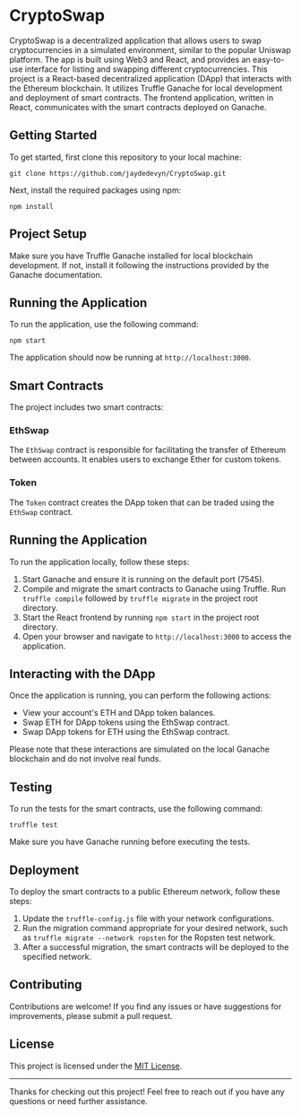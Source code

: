 # CryptoSwap

CryptoSwap is a decentralized application that allows users to swap cryptocurrencies in a simulated environment, similar to the popular Uniswap platform. The app is built using Web3 and React, and provides an easy-to-use interface for listing and swapping different cryptocurrencies.
This project is a React-based decentralized application (DApp) that interacts with the Ethereum blockchain. It utilizes Truffle Ganache for local development and deployment of smart contracts. The frontend application, written in React, communicates with the smart contracts deployed on Ganache.

## Getting Started

To get started, first clone this repository to your local machine:

```
git clone https://github.com/jaydedevyn/CryptoSwap.git
```

Next, install the required packages using npm:

```
npm install
```

## Project Setup

Make sure you have Truffle Ganache installed for local blockchain development. If not, install it following the instructions provided by the Ganache documentation.

## Running the Application

To run the application, use the following command:

```
npm start
```

The application should now be running at `http://localhost:3000`.

## Smart Contracts

The project includes two smart contracts:

### EthSwap

The `EthSwap` contract is responsible for facilitating the transfer of Ethereum between accounts. It enables users to exchange Ether for custom tokens.

### Token

The `Token` contract creates the DApp token that can be traded using the `EthSwap` contract.

## Running the Application

To run the application locally, follow these steps:

1. Start Ganache and ensure it is running on the default port (7545).
2. Compile and migrate the smart contracts to Ganache using Truffle. Run `truffle compile` followed by `truffle migrate` in the project root directory.
3. Start the React frontend by running `npm start` in the project root directory.
4. Open your browser and navigate to `http://localhost:3000` to access the application.

## Interacting with the DApp

Once the application is running, you can perform the following actions:

- View your account's ETH and DApp token balances.
- Swap ETH for DApp tokens using the EthSwap contract.
- Swap DApp tokens for ETH using the EthSwap contract.

Please note that these interactions are simulated on the local Ganache blockchain and do not involve real funds.

## Testing

To run the tests for the smart contracts, use the following command:

```
truffle test
```

Make sure you have Ganache running before executing the tests.

## Deployment

To deploy the smart contracts to a public Ethereum network, follow these steps:

1. Update the `truffle-config.js` file with your network configurations.
2. Run the migration command appropriate for your desired network, such as `truffle migrate --network ropsten` for the Ropsten test network.
3. After a successful migration, the smart contracts will be deployed to the specified network.

## Contributing

Contributions are welcome! If you find any issues or have suggestions for improvements, please submit a pull request.

## License

This project is licensed under the [MIT License](LICENSE).

---

Thanks for checking out this project! Feel free to reach out if you have any questions or need further assistance.

